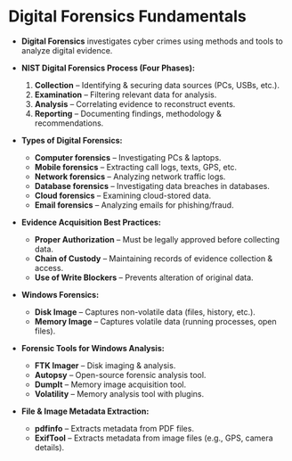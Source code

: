 # Digital Forensics Fundamentals

- **Digital Forensics** investigates cyber crimes using methods and tools to analyze digital evidence.
- **NIST Digital Forensics Process (Four Phases):**
  1. **Collection** – Identifying & securing data sources (PCs, USBs, etc.).
  2. **Examination** – Filtering relevant data for analysis.
  3. **Analysis** – Correlating evidence to reconstruct events.
  4. **Reporting** – Documenting findings, methodology & recommendations.

- **Types of Digital Forensics:**
  - **Computer forensics** – Investigating PCs & laptops.
  - **Mobile forensics** – Extracting call logs, texts, GPS, etc.
  - **Network forensics** – Analyzing network traffic logs.
  - **Database forensics** – Investigating data breaches in databases.
  - **Cloud forensics** – Examining cloud-stored data.
  - **Email forensics** – Analyzing emails for phishing/fraud.

- **Evidence Acquisition Best Practices:**
  - **Proper Authorization** – Must be legally approved before collecting data.
  - **Chain of Custody** – Maintaining records of evidence collection & access.
  - **Use of Write Blockers** – Prevents alteration of original data.

- **Windows Forensics:**
  - **Disk Image** – Captures non-volatile data (files, history, etc.).
  - **Memory Image** – Captures volatile data (running processes, open files).

- **Forensic Tools for Windows Analysis:**
  - **FTK Imager** – Disk imaging & analysis.
  - **Autopsy** – Open-source forensic analysis tool.
  - **DumpIt** – Memory image acquisition tool.
  - **Volatility** – Memory analysis tool with plugins.

- **File & Image Metadata Extraction:**
  - **pdfinfo** – Extracts metadata from PDF files.
  - **ExifTool** – Extracts metadata from image files (e.g., GPS, camera details).
